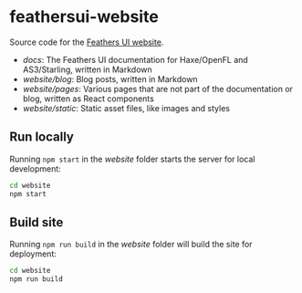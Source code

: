# feathersui-website

Source code for the [Feathers UI website](https://feathersui.com/).

- _docs_: The Feathers UI documentation for Haxe/OpenFL and AS3/Starling, written in Markdown
- _website/blog_: Blog posts, written in Markdown
- _website/pages_: Various pages that are not part of the documentation or blog, written as React components
- _website/static_: Static asset files, like images and styles

## Run locally

Running `npm start` in the _website_ folder starts the server for local development:

```sh
cd website
npm start
```

## Build site

Running `npm run build` in the _website_ folder will build the site for deployment:

```sh
cd website
npm run build
```
